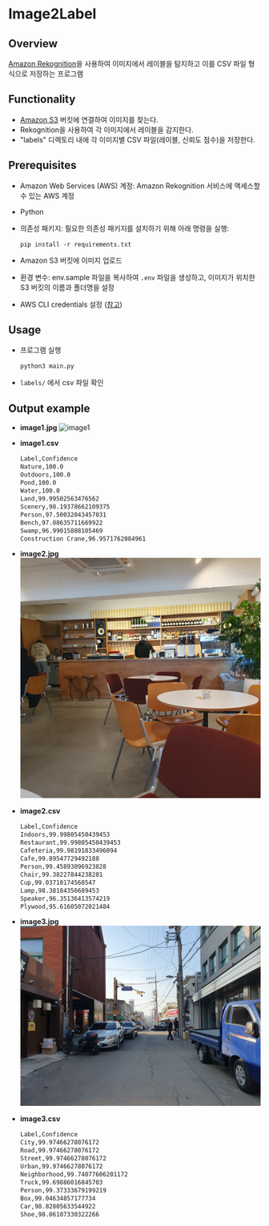 # Image2Label

## Overview

[Amazon Rekognition](https://aws.amazon.com/rekognition/)을 사용하여 이미지에서 레이블을 탐지하고 이를 CSV 파일 형식으로 저장하는 프로그램

## Functionality

- [Amazon S3](https://aws.amazon.com/s3/) 버킷에 연결하여 이미지를 찾는다.
- Rekognition을 사용하여 각 이미지에서 레이블을 감지한다.
- "labels" 디렉토리 내에 각 이미지별 CSV 파일(레이블, 신뢰도 점수)을 저장한다.

## Prerequisites

- Amazon Web Services (AWS) 계정: Amazon Rekognition 서비스에 액세스할 수 있는 AWS 계정
- Python
- 의존성 패키지: 필요한 의존성 패키지를 설치하기 위해 아래 명령을 실행:

  ```shell
  pip install -r requirements.txt
  ```

- Amazon S3 버킷에 이미지 업로드
- 환경 변수: env.sample 파일을 복사하여 `.env` 파일을 생성하고, 이미지가 위치한 S3 버킷의 이름과 폴더명을 설정
- AWS CLI credentials 설정 ([참고](https://docs.aws.amazon.com/cli/latest/userguide/cli-chap-configure.html))

## Usage

- 프로그램 실행

  ```py
  python3 main.py
  ```

- `labels/` 에서 csv 파일 확인

## Output example

- **image1.jpg**
  ![image1](/assets/images/image1.jpg)

- **image1.csv**

  ```
  Label,Confidence
  Nature,100.0
  Outdoors,100.0
  Pond,100.0
  Water,100.0
  Land,99.99502563476562
  Scenery,98.19378662109375
  Person,97.50032043457031
  Bench,97.08635711669922
  Swamp,96.99015808105469
  Construction Crane,96.9571762084961
  ```

- **image2.jpg**
  ![image2](/assets/images/image2.jpg)

- **image2.csv**

  ```
  Label,Confidence
  Indoors,99.99805450439453
  Restaurant,99.99805450439453
  Cafeteria,99.98191833496094
  Cafe,99.89547729492188
  Person,99.45893096923828
  Chair,99.38227844238281
  Cup,99.03710174560547
  Lamp,98.38184356689453
  Speaker,96.35136413574219
  Plywood,95.61605072021484
  ```

- **image3.jpg**
  ![image3](/assets/images/image3.jpg)

- **image3.csv**

  ```
  Label,Confidence
  City,99.97466278076172
  Road,99.97466278076172
  Street,99.97466278076172
  Urban,99.97466278076172
  Neighborhood,99.74077606201172
  Truck,99.69886016845703
  Person,99.37333679199219
  Box,99.04634857177734
  Car,98.82805633544922
  Shoe,98.06107330322266
  ```

